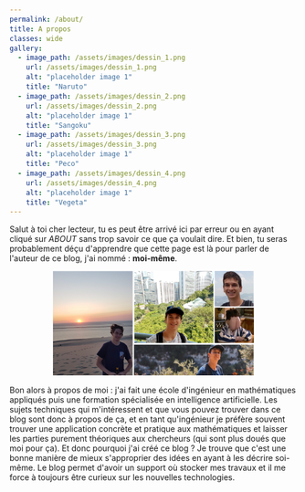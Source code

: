 ```yaml
---
permalink: /about/
title: A propos
classes: wide
gallery:
  - image_path: /assets/images/dessin_1.png
    url: /assets/images/dessin_1.png
    alt: "placeholder image 1"
    title: "Naruto"
  - image_path: /assets/images/dessin_2.png
    url: /assets/images/dessin_2.png
    alt: "placeholder image 1"
    title: "Sangoku"
  - image_path: /assets/images/dessin_3.png
    url: /assets/images/dessin_3.png
    alt: "placeholder image 1"
    title: "Peco"
  - image_path: /assets/images/dessin_4.png
    url: /assets/images/dessin_4.png
    alt: "placeholder image 1"
    title: "Vegeta"
---
```


Salut à toi cher lecteur, tu es peut être arrivé ici par erreur ou en ayant cliqué sur *ABOUT* sans trop savoir ce que ça voulait dire. Et bien, tu seras probablement déçu d'apprendre que cette page est là pour parler de l'auteur de ce blog, j'ai nommé : **moi-même**.

<p align="center">
   <img src="/assets/images/my_faces.png" width="70%"/>
</p>

Bon alors à propos de moi : j'ai fait une école d'ingénieur en mathématiques appliqués puis une formation spécialisée en intelligence artificielle. Les sujets techniques qui m'intéressent et que vous pouvez trouver dans ce blog sont donc à propos de ça, et en tant qu'ingénieur je préfère souvent trouver une application concrète et pratique aux mathématiques et laisser les parties purement théoriques aux chercheurs (qui sont plus doués que moi pour ça). Et donc pourquoi j'ai créé ce blog ? Je trouve que c'est une bonne manière de mieux s'approprier des idées en ayant à les décrire soi-même. Le blog permet d'avoir un support où stocker mes travaux et il me force à toujours être curieux sur les nouvelles technologies.

